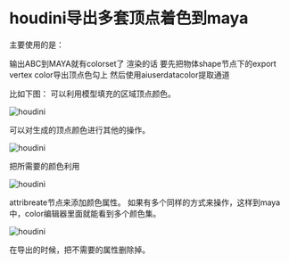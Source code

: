 # houdini导出多套顶点着色到maya

主要使用的是：

输出ABC到MAYA就有colorset了
渲染的话 要先把物体shape节点下的export vertex color导出顶点色勾上
然后使用aiuserdatacolor提取通道

比如下图：
可以利用模型填充的区域顶点颜色。

![houdini](http://artiststd.xyz/houdini_color1.png)

可以对生成的顶点颜色进行其他的操作。

![houdini](http://artiststd.xyz/houdini_color2.png)

把所需要的颜色利用

![houdini](http://artiststd.xyz/houdini_color3.png)

attribreate节点来添加颜色属性。
如果有多个同样的方式来操作，这样到maya中，color编辑器里面就能看到多个颜色集。

![houdini](http://artiststd.xyz/houdini_color4.png)

在导出的时候，把不需要的属性删除掉。
